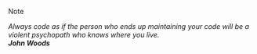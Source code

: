 > [!NOTE]  
> *Always code as if the person who ends up maintaining your code will be a violent psychopath who knows where you live.*
> <br>
> ***John Woods***
